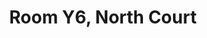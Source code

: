---
basin: 'No'
cudn: true
floor: First
grade: 5
images:
- /room_database/images/noc/y6_1.jpg
- /room_database/images/noc/y6_2.jpg
- /room_database/images/noc/y6_3.jpg
- /room_database/images/noc/y6_4.jpg
- /room_database/images/noc/y6_5.jpg
living_room: 'No'
location: North Court
name: Y6
network: Wired and Wireless
title: Room Y6, North Court
---